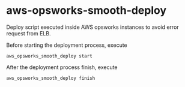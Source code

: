 # aws-opsworks-smooth-deploy
Deploy script executed inside AWS opsworks instances to avoid error request from ELB.


Before starting the deployment process, execute

```
aws_opsworks_smooth_deploy start
```

After the deployment process finish, execute

```
aws_opsworks_smooth_deploy finish
```
